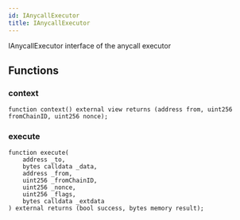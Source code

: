 ```yaml
---
id: IAnycallExecutor
title: IAnycallExecutor
---
```


IAnycallExecutor interface of the anycall executor


## Functions
### context


```solidity
function context() external view returns (address from, uint256 fromChainID, uint256 nonce);
```

### execute


```solidity
function execute(
    address _to,
    bytes calldata _data,
    address _from,
    uint256 _fromChainID,
    uint256 _nonce,
    uint256 _flags,
    bytes calldata _extdata
) external returns (bool success, bytes memory result);
```

